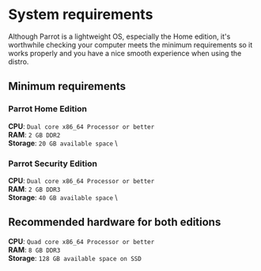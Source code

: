 # System requirements #

Although Parrot is a lightweight OS, especially the Home edition, it's worthwhile checking your computer meets the minimum requirements so it works properly and you have a nice smooth experience when using the distro. 

## Minimum requirements ##

### Parrot Home Edition ###

**CPU**: `Dual core x86_64 Processor or better` \
**RAM**: `2 GB DDR2` \
**Storage**: `20 GB available space` \

### Parrot Security Edition ###

**CPU**: `Dual core x86_64 Processor or better` \
**RAM**: `2 GB DDR3` \
**Storage**: `40 GB available space` \

## Recommended hardware for both editions ##

**CPU**: `Quad core x86_64 Processor or better` \
**RAM**: `8 GB DDR3` \
**Storage**: `128 GB available space on SSD`
